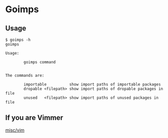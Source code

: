 # Goimps

## Usage

```
$ goimps -h
goimps

Usage:

        goimps command


The commands are:

        importable          show import paths of importable packages
        dropable <filepath> show import paths of dropable packages in file
        unused   <filepath> show import paths of unused packages in file
```

## If you are Vimmer

[misc/vim](/misc/vim)

